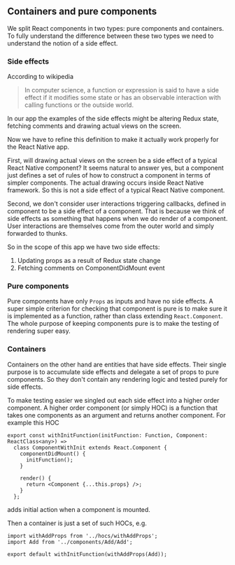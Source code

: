 ## Containers and pure components

We split React components in two types: pure components and containers. To fully understand
the difference between these two types we need to understand the notion of a side effect.

### Side effects

According to wikipedia

> In computer science, a function or expression is said to have a side effect 
> if it modifies some state or has an observable interaction with calling functions 
> or the outside world. 

In our app the examples of the side effects might be altering Redux state, fetching
comments and drawing actual views on the screen.

Now we have to refine this definition to make it actually work properly for the React
Native app.

First, will drawing actual views on the screen be a side effect of a typical
React Native component? It seems natural to answer yes, but a component
just defines a set of rules of how to construct a component in terms of simpler components.
The actual drawing occurs inside React Native framework. So this is not a side effect of
a typical React Native component.

Second, we don't consider user interactions triggering callbacks, defined
in component to be a side effect of a component. That is because we think of side effects
as something that happens when we do render of a component. User interactions are 
themselves come from the outer world and simply forwarded to thunks.
 
So in the scope of this app we have two side effects:
1. Updating props as a result of Redux state change
2. Fetching comments on ComponentDidMount event

### Pure components

Pure components have only `Props` as inputs and have no side effects. 
A super simple criterion for checking that component is pure is to make sure it is
implemented as a function, rather than class extending `React.Component`. 
The whole purpose of keeping components pure is to make the testing of rendering
super easy.

### Containers

Containers on the other hand are entities that have side effects. Their single
purpose is to accumulate side effects and delegate a set of props to pure
components. So they don't contain any rendering logic and tested purely for side
effects.

To make testing easier we singled out each side effect into a higher order component.
 A higher order component (or simply HOC) is a function that takes one components as an
 argument and returns another component. For example this HOC
 
 ```
export const withInitFunction(initFunction: Function, Component: ReactClass<any>) =>
   class ComponentWithInit extends React.Component {
     componentDidMount() {
       initFunction();
     }

     render() {
       return <Component {...this.props} />;
     }
   };
 ```

adds initial action when a component is mounted.

Then a container is just a set of such HOCs, e.g. 
```
import withAddProps from '../hocs/withAddProps';
import Add from '../components/Add/Add';

export default withInitFunction(withAddProps(Add));
```

